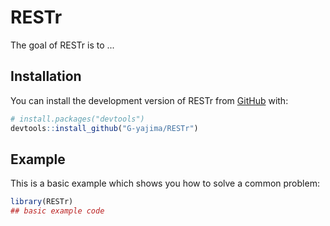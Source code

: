 
# RESTr

<!-- badges: start -->
<!-- badges: end -->

The goal of RESTr is to ...

## Installation

You can install the development version of RESTr from [GitHub](https://github.com/) with:

``` r
# install.packages("devtools")
devtools::install_github("G-yajima/RESTr")
```

## Example

This is a basic example which shows you how to solve a common problem:

``` r
library(RESTr)
## basic example code
```

